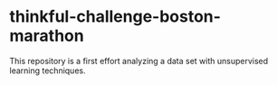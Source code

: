 # thinkful-challenge-boston-marathon
This repository is a first effort analyzing a data set with unsupervised learning techniques. 
